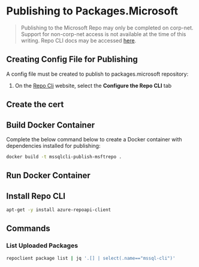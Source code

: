 # Publishing to Packages.Microsoft
> Publishing to the Microsoft Repo may only be completed on corp-net. Support for non-corp-net access is not available at the time of this writing. Repo CLI docs may be accessed [here](http://csd-linux-publishing-service.azurewebsites.net/).

## Creating Config File for Publishing
A config file must be created to publish to packages.microsoft repository:
1. On the [Repo Cli](http://csd-linux-publishing-service.azurewebsites.net/client#commands) website, select the **Configure the Repo CLI** tab

## Create the cert

## Build Docker Container
Complete the below command below to create a Docker container with dependencies installed for publishing:
```sh
docker build -t mssqlcli-publish-msftrepo .
```

## Run Docker Container

## Install Repo CLI
```sh
apt-get -y install azure-repoapi-client
```

## Commands

### List Uploaded Packages
```sh
repoclient package list | jq '.[] | select(.name=="mssql-cli")'
```
